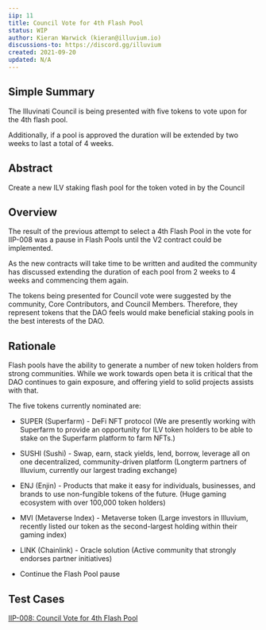 ```yaml
---
iip: 11
title: Council Vote for 4th Flash Pool
status: WIP
author: Kieran Warwick (kieran@illuvium.io)
discussions-to: https://discord.gg/illuvium
created: 2021-09-20
updated: N/A
---
```


## Simple Summary
The Illuvinati Council is being presented with five tokens to vote upon for the 4th flash pool. 

Additionally, if a pool is approved the duration will be extended by two weeks to last a total of 4 weeks. 

## Abstract
Create a new ILV staking flash pool for the token voted in by the Council

## Overview
The result of the previous attempt to select a 4th Flash Pool in the vote for IIP-008 was a pause in Flash Pools until the V2 contract could be implemented. 

As the new contracts will take time to be written and audited the community has discussed extending the duration of each pool from 2 weeks to 4 weeks and commencing them again. 

The tokens being presented for Council vote were suggested by the community, Core Contributors, and Council Members. Therefore, they represent tokens that the DAO feels would make beneficial staking pools in the best interests of the DAO.

## Rationale
Flash pools have the ability to generate a number of new token holders from strong communities. While we work towards open beta it is critical that the DAO continues to gain exposure, and offering yield to solid projects assists with that. 

The five tokens currently nominated are:

* SUPER (Superfarm) - DeFi NFT protocol (We are presently working with Superfarm to provide an opportunity for ILV token holders to be able to stake on the Superfarm platform to farm NFTs.)

* SUSHI (Sushi) - Swap, earn, stack yields, lend, borrow, leverage all on one decentralized, community-driven platform (Longterm partners of Illuvium, currently our largest trading exchange)

* ENJ (Enjin) - Products that make it easy for individuals, businesses, and brands to use non-fungible tokens of the future. (Huge gaming ecosystem with over 100,000 token holders)

* MVI (Metaverse Index) - Metaverse token (Large investors in Illuvium, recently listed our token as the second-largest holding within their gaming index)

* LINK (Chainlink) - Oracle solution (Active community that strongly endorses partner initiatives)

* Continue the Flash Pool pause

## Test Cases
[IIP-008: Council Vote for 4th Flash Pool](https://gov.illuvium.io/#/ilvgov.eth/proposal/QmSaA4Mv4nvkL6pHVmsXD86BechEZcFDtP2moqwyP7cTvf)